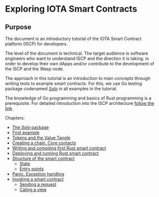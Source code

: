 # Exploring IOTA Smart Contracts

## Purpose
The document is an introductory tutorial of the IOTA Smart Contract 
platform (ISCP) for developers. 

The level of the document is technical. The target audience is software engineers who want 
to understand ISCP and the direction it is taking. in order to develop their own dApps 
and/or contribute to the development of the ISCP and the Wasp node. 

The approach in this tutorial is an introduction to main concepts through writing
tests to example smart contracts. 
For this, we use Go testing package codenamed [_Solo_](../../packages/solo/readme.md) in all examples in the tutorial.

The knowledge of Go programming and basics of Rust programming is a prerequisite. 
For detailed introduction into the ISCP architecture [follow the link](https://docs.google.com/document/d/1zNJZMdetCzwiBC85K6gWbnzgdT1RXuZCLsTclKdrVqc/edit?usp=sharing).

Chapters:

* [The _Solo_ package](1.md#the-_solo_-package)
* [First example](1.md#first-example)
* [Tokens and the Value Tangle](2.md#tokens-and-the-value-tangle)
* [Creating a chain. Core contacts](3.md#creating-a-chain-core-contacts)
* [Writing and compiling first Rust smart contract](3.md#writing-and-compiling-first-rust-smart-contract)
* [Deploying and running Rust smart contract](4.md#deploying-and-running-rust-smart-contract)
* [Structure of the smart contract](5.md#structure-of-the-smart-contract)
    * [State](5.md#state)
    * [Entry points](5.md#entry-points)
* [Panic. Exception handling](5.md#panic-exception-handling)
* [Invoking a smart contract](6.md)
    * [Sending a request](6.md)
    * [Caling a view](7.md)
